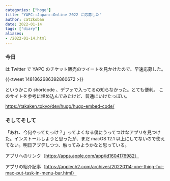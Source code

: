 ```yaml
---
categories: ["hoge"]
title: "YAPC::Japan::Online 2022 に応募した"
author: cat2koban
date: 2022-01-14
tags: ["diary"]
aliases:
- /2022-01-14.html
---
```


### 今日

は Twitter で YAPC のチケット販売のツイートを見かけたので、早速応募した。

{{<tweet 1481862686392860672 >}}

というかこの shortcode 、デフォで入ってるの知らなかった。とても便利。
このサイトを参考に埋め込んでみたけど、普通にいけたっぽい。

https://takaken.tokyo/dev/hugo/hugo-embed-code/

### そしてそして

「あれ、今何やってたっけ？」ってよくなる僕にうってつけなアプリを見つけた。インストールしようと思ったが、まだ macOS 12.1 以上にしてないので使えてない。明日アプデしつつ、触ってみようかなと思っている。

アプリへのリンク（https://apps.apple.com/app/id1604176982）

アプリの紹介記事（https://applech2.com/archives/20220114-one-thing-for-mac-put-task-in-menu-bar.html）
